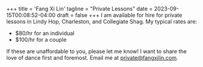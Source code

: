 +++
title = 'Fang Xi Lin'
tagline = "Private Lessons"
date = 2023-09-15T00:08:52-04:00
draft = false
+++
I am available for hire for private lessons in   Lindy Hop, Charleston, and Collegiate Shag. My typical rates are:

* $80/hr for an individual
* $100/hr for a couple

If these are unaffordable to you, please let me know! I want to share the love of dance first and foremost. Email me at [private@fangxilin.com](mailto:private@fangxilin.com).